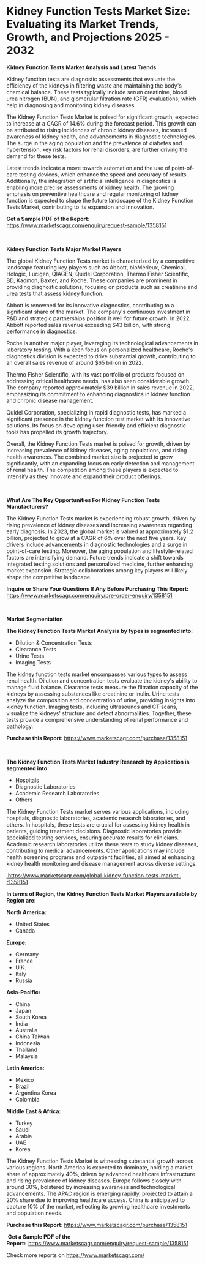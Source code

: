 <p><h1>Kidney Function Tests Market Size: Evaluating its Market Trends, Growth, and Projections 2025 - 2032</h1></p><p><strong>Kidney Function Tests Market Analysis and Latest Trends</strong></p>
<p><p>Kidney function tests are diagnostic assessments that evaluate the efficiency of the kidneys in filtering waste and maintaining the body's chemical balance. These tests typically include serum creatinine, blood urea nitrogen (BUN), and glomerular filtration rate (GFR) evaluations, which help in diagnosing and monitoring kidney diseases.</p><p>The Kidney Function Tests Market is poised for significant growth, expected to increase at a CAGR of 14.6% during the forecast period. This growth can be attributed to rising incidences of chronic kidney diseases, increased awareness of kidney health, and advancements in diagnostic technologies. The surge in the aging population and the prevalence of diabetes and hypertension, key risk factors for renal disorders, are further driving the demand for these tests.</p><p>Latest trends indicate a move towards automation and the use of point-of-care testing devices, which enhance the speed and accuracy of results. Additionally, the integration of artificial intelligence in diagnostics is enabling more precise assessments of kidney health. The growing emphasis on preventive healthcare and regular monitoring of kidney function is expected to shape the future landscape of the Kidney Function Tests Market, contributing to its expansion and innovation.</p></p>
<p><strong>Get a Sample PDF of the Report:&nbsp;</strong> <a href="https://www.marketscagr.com/enquiry/request-sample/1358151?utm_campaign=2634&utm_medium=2&utm_source=Github&utm_content=ia&utm_term=03032025&utm_id=kidney-function-tests">https://www.marketscagr.com/enquiry/request-sample/1358151</a></p>
<p>&nbsp;</p>
<p><strong>Kidney Function Tests Major Market Players</strong></p>
<p><p>The global Kidney Function Tests market is characterized by a competitive landscape featuring key players such as Abbott, bioMérieux, Chemical, Hologic, Lucigen, QIAGEN, Quidel Corporation, Thermo Fisher Scientific, BD, Kadmon, Baxter, and Roche. These companies are prominent in providing diagnostic solutions, focusing on products such as creatinine and urea tests that assess kidney function.</p><p>Abbott is renowned for its innovative diagnostics, contributing to a significant share of the market. The company's continuous investment in R&D and strategic partnerships position it well for future growth. In 2022, Abbott reported sales revenue exceeding $43 billion, with strong performance in diagnostics.</p><p>Roche is another major player, leveraging its technological advancements in laboratory testing. With a keen focus on personalized healthcare, Roche's diagnostics division is expected to drive substantial growth, contributing to an overall sales revenue of around $65 billion in 2022.</p><p>Thermo Fisher Scientific, with its vast portfolio of products focused on addressing critical healthcare needs, has also seen considerable growth. The company reported approximately $39 billion in sales revenue in 2022, emphasizing its commitment to enhancing diagnostics in kidney function and chronic disease management.</p><p>Quidel Corporation, specializing in rapid diagnostic tests, has marked a significant presence in the kidney function test market with its innovative solutions. Its focus on developing user-friendly and efficient diagnostic tools has propelled its growth trajectory.</p><p>Overall, the Kidney Function Tests market is poised for growth, driven by increasing prevalence of kidney diseases, aging populations, and rising health awareness. The combined market size is projected to grow significantly, with an expanding focus on early detection and management of renal health. The competition among these players is expected to intensify as they innovate and expand their product offerings.</p></p>
<p>&nbsp;</p>
<p><strong>What Are The Key Opportunities For Kidney Function Tests Manufacturers?</strong></p>
<p><p>The Kidney Function Tests market is experiencing robust growth, driven by rising prevalence of kidney diseases and increasing awareness regarding early diagnosis. In 2023, the global market is valued at approximately $1.2 billion, projected to grow at a CAGR of 6% over the next five years. Key drivers include advancements in diagnostic technologies and a surge in point-of-care testing. Moreover, the aging population and lifestyle-related factors are intensifying demand. Future trends indicate a shift towards integrated testing solutions and personalized medicine, further enhancing market expansion. Strategic collaborations among key players will likely shape the competitive landscape.</p></p>
<p><strong>Inquire or Share Your Questions If Any Before Purchasing This Report:</strong> <a href="https://www.marketscagr.com/enquiry/pre-order-enquiry/1358151?utm_campaign=2634&utm_medium=2&utm_source=Github&utm_content=ia&utm_term=03032025&utm_id=kidney-function-tests">https://www.marketscagr.com/enquiry/pre-order-enquiry/1358151</a></p>
<p>&nbsp;</p>
<p><strong>Market Segmentation</strong></p>
<p><strong>The Kidney Function Tests Market Analysis by types is segmented into:</strong></p>
<p><ul><li>Dilution & Concentration Tests</li><li>Clearance Tests</li><li>Urine Tests</li><li>Imaging Tests</li></ul></p>
<p><p>The kidney function tests market encompasses various types to assess renal health. Dilution and concentration tests evaluate the kidney's ability to manage fluid balance. Clearance tests measure the filtration capacity of the kidneys by assessing substances like creatinine or inulin. Urine tests analyze the composition and concentration of urine, providing insights into kidney function. Imaging tests, including ultrasounds and CT scans, visualize the kidneys' structure and detect abnormalities. Together, these tests provide a comprehensive understanding of renal performance and pathology.</p></p>
<p><strong>Purchase this Report:&nbsp;</strong><a href="https://www.marketscagr.com/purchase/1358151?utm_campaign=2634&utm_medium=2&utm_source=Github&utm_content=ia&utm_term=03032025&utm_id=kidney-function-tests">https://www.marketscagr.com/purchase/1358151</a></p>
<p>&nbsp;</p>
<p><strong>The Kidney Function Tests Market Industry Research by Application is segmented into:</strong></p>
<p><ul><li>Hospitals</li><li>Diagnostic Laboratories</li><li>Academic Research Laboratories</li><li>Others</li></ul></p>
<p><p>The Kidney Function Tests market serves various applications, including hospitals, diagnostic laboratories, academic research laboratories, and others. In hospitals, these tests are crucial for assessing kidney health in patients, guiding treatment decisions. Diagnostic laboratories provide specialized testing services, ensuring accurate results for clinicians. Academic research laboratories utilize these tests to study kidney diseases, contributing to medical advancements. Other applications may include health screening programs and outpatient facilities, all aimed at enhancing kidney health monitoring and disease management across diverse settings.</p></p>
<p><a href="https://www.marketscagr.com/global-kidney-function-tests-market-r1358151?utm_campaign=2634&utm_medium=2&utm_source=Github&utm_content=ia&utm_term=03032025&utm_id=kidney-function-tests">&nbsp;https://www.marketscagr.com/global-kidney-function-tests-market-r1358151</a></p>
<p><strong>In terms of Region, the Kidney Function Tests Market Players available by Region are:</strong></p>
<p>
    <p> <strong> North America: </strong>
        <ul>
            <li>United States</li>
            <li>Canada</li>
        </ul>
        </p> 
    <p> <strong> Europe: </strong>
        <ul>
            <li>Germany</li>
            <li>France</li>
            <li>U.K.</li>
            <li>Italy</li>
            <li>Russia</li>
        </ul>
        </p> 
    <p> <strong> Asia-Pacific: </strong>
        <ul>
            <li>China</li>
            <li>Japan</li>
            <li>South Korea</li>
            <li>India</li>
            <li>Australia</li>
            <li>China Taiwan</li>
            <li>Indonesia</li>
            <li>Thailand</li>
            <li>Malaysia</li>
        </ul>
        </p> 
    <p> <strong> Latin America: </strong>
        <ul>
            <li>Mexico</li>
            <li>Brazil</li>
            <li>Argentina Korea</li>
            <li>Colombia</li>
        </ul>
        </p> 
    <p> <strong> Middle East & Africa: </strong>
        <ul>
            <li>Turkey</li>
            <li>Saudi</li>
            <li>Arabia</li>
            <li>UAE</li>
            <li>Korea</li>
        </ul>
    </p>
    </p>
<p><p>The Kidney Function Tests Market is witnessing substantial growth across various regions. North America is expected to dominate, holding a market share of approximately 40%, driven by advanced healthcare infrastructure and rising prevalence of kidney diseases. Europe follows closely with around 30%, bolstered by increasing awareness and technological advancements. The APAC region is emerging rapidly, projected to attain a 20% share due to improving healthcare access. China is anticipated to capture 10% of the market, reflecting its growing healthcare investments and population needs.</p></p>
<p><strong>Purchase this Report: </strong><a href="https://www.marketscagr.com/purchase/1358151?utm_campaign=2634&utm_medium=2&utm_source=Github&utm_content=ia&utm_term=03032025&utm_id=kidney-function-tests">https://www.marketscagr.com/purchase/1358151</a></p>
<p>&nbsp;<strong>Get a Sample PDF of the Report:&nbsp;&nbsp;</strong><a href="https://www.marketscagr.com/enquiry/request-sample/1358151?utm_campaign=2634&utm_medium=2&utm_source=Github&utm_content=ia&utm_term=03032025&utm_id=kidney-function-tests">https://www.marketscagr.com/enquiry/request-sample/1358151</a></p>
<p><strong></strong></p>
<p>Check more reports on <a href="https://www.marketscagr.com/?utm_campaign=2634&utm_medium=2&utm_source=Github&utm_content=ia&utm_term=03032025&utm_id=kidney-function-tests">https://www.marketscagr.com/</a></p>